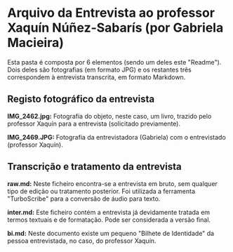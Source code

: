 # Arquivo da Entrevista ao professor Xaquín Núñez-Sabarís (por Gabriela Macieira)
<p>Esta pasta é composta por 6 elementos (sendo um deles este "Readme"). Dois deles são fotografias (em formato JPG) e os restantes três correspondem à entrevista transcrita, em formato Markdown.</p>

## Registo fotográfico da entrevista
<strong>IMG_2462.jpg:</strong>
Fotografia do objeto, neste caso, um livro, trazido pelo professor Xaquín para a entrevista (solicitado previamente).

<strong>IMG_2469.JPG:</strong>
Fotografia da entrevistadora (Gabriela) com o entrevistado (professor Xaquín).

## Transcrição e tratamento da entrevista
<strong>raw.md:</strong>
Neste ficheiro encontra-se a entrevista em bruto, sem qualquer tipo de edição ou tratamento posterior. Foi utilizada a ferramenta "TurboScribe" para a conversão de áudio para texto.

<strong>inter.md:</strong>
Este ficheiro contém a entrevista já devidamente tratada em termos textuais e de formatação. Pode ser considerada a versão final.

<strong>bi.md:</strong>
Neste documento existe um pequeno "Bilhete de Identidade" da pessoa entrevistada, no caso, do professor Xaquín. 
